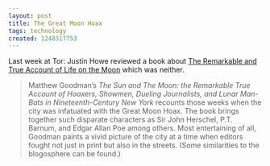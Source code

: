 ```yaml
---
layout: post
title: The Great Moon Hoax
tags: technology
created: 1248317753
---
```

Last week at Tor:  Justin Howe reviewed a book about [The Remarkable and True Account of Life on the Moon](http://www.tor.com/index.php?option=com_content&view=blog&id=38559) which was neither.

> Matthew Goodman’s *The Sun and The Moon: the Remarkable True Account of Hoaxers, Showmen, Dueling Journalists, and Lunar Man-Bats in Nineteenth-Century New York* recounts those weeks when the city was infatuated with the Great Moon Hoax.<!--break--> The book brings together such disparate characters as Sir John Herschel, P.T. Barnum, and Edgar Allan Poe among others. Most entertaining of all, Goodman paints a vivid picture of the city at a time when editors fought not just in print but also in the streets. (Some similarities to the blogosphere can be found.)
